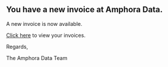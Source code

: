 ## You have a new invoice at Amphora Data.

A new invoice is now available.

[Click here]({{Base_Url}}/Organisations/Account/Invoices) to view your invoices.

Regards,

The Amphora Data Team